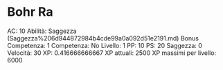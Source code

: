 # Bohr Ra

AC: 10
Abilità: Saggezza (Saggezza%206d944872984b4cde99a0a092d51e2191.md)
Bonus Competenza: 1
Competenza: No
Livello: 1
PP: 10
PS: 20
Saggezza: 0
Velocità: 30
XP: 0.416666666667
XP attuali: 2500
XP massimi per livello: 6000